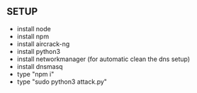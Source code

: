 ## SETUP
- install node
- install npm
- install aircrack-ng
- install python3
- install networkmanager (for automatic clean the dns setup)
- install dnsmasq
- type "npm i"
- type "sudo python3 attack.py"
